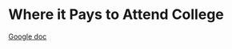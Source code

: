 # Where it Pays to Attend College

[Google doc](https://docs.google.com/document/d/1nLg4l0XOBtFp2oXQegEQBfw9qwSPaARlBgZhZlZtn4M/edit#)

